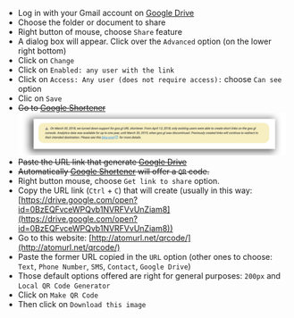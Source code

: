 * Log in with your Gmail account on [Google Drive](https://drive.google.com/)
* Choose the folder or document to share
* Right button of mouse, choose `Share` feature
* A dialog box will appear. Click over the `Advanced` option (on the lower right bottom)
* Click on `Change`
* Click on `Enabled: any user with the link`
* Click on `Access: Any user (does not require access):` choose `Can see` option
* Clic on `Save`
* ~~Go to [Google Shortener](https://goo.gl/)~~
![end.jpeg](images/2295901297-end.jpeg)
* ~~Paste the URL link that generate [Google Drive](https://drive.google.com/)~~
* ~~Automatically [Google Shortener](https://goo.gl/) will offer a `QR` code.~~
* Right button mouse, choose `Get link to share` option. 
* Copy the URL link (`Ctrl` + `C`) that will create (usually in this way: [https://drive.google.com/open?id=0BzEQFvceWPQvb1NVRFVvUnZiam8](https://drive.google.com/open?id=0BzEQFvceWPQvb1NVRFVvUnZiam8))
* Go to this website: [http://atomurl.net/qrcode/](http://atomurl.net/qrcode/)
* Paste the former URL copied in the `URL` option (other ones to choose: `Text`, `Phone Number`, `SMS`, `Contact`, `Google Drive`)
* Those default options offered are right for general purposes: `200px` and `Local QR Code Generator` 
* Click on `Make QR Code`
* Then click on `Download this image`